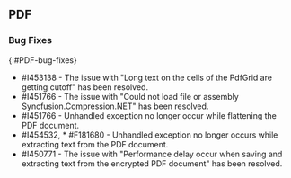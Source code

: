 ## PDF

### Bug Fixes 
{:#PDF-bug-fixes} 

* \#I453138 -	The issue with "Long text on the cells of the PdfGrid are getting cutoff" has been resolved. 
* \#I451766 -   The issue with "Could not load file or assembly Syncfusion.Compression.NET" has been resolved. 
* \#I451766 -	Unhandled exception no longer occur while flattening the PDF document. 
* \#I454532, * \#F181680 -	Unhandled exception no longer occurs while extracting text from the PDF document. 
* \#I450771 -	The issue with "Performance delay occur when saving and extracting text from the encrypted PDF document" has been resolved.  
